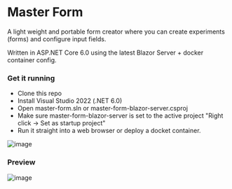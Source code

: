 # Master Form 
A light weight and portable form creator where you can create experiments (forms) and configure input fields.



Written in ASP.NET Core 6.0 using the latest Blazor Server + docker container config.

### Get it running
- Clone this repo
- Install Visual Studio 2022 (.NET 6.0)
- Open master-form.sln or master-form-blazor-server.csproj
- Make sure master-form-blazor-server is set to the active project "Right click -> Set as startup project"
- Run it straight into a web browser or deploy a docket container.

![image](https://user-images.githubusercontent.com/33945956/159489914-3d6a011c-d25b-4c3e-94d0-7ecff073c5c9.png)

### Preview
![image](https://user-images.githubusercontent.com/33945956/159488466-24e93ee9-b1ff-450f-a986-d8bfdb95d050.png)
